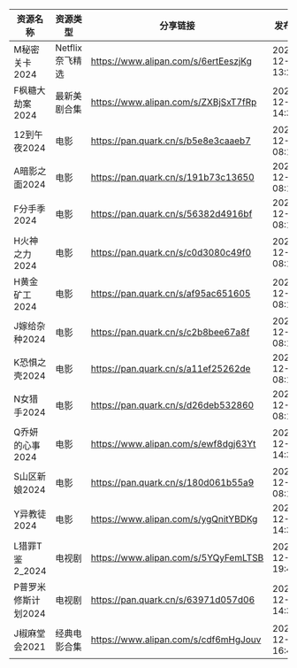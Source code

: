 | 资源名称         | 资源类型        | 分享链接                                 | 发布时间                |
| ------------ | ----------- | ------------------------------------ | ------------------- |
| M秘密关卡2024    | Netflix奈飞精选 | https://www.alipan.com/s/6ertEeszjKg | 2024-12-11 13:28:07 |
| F枫糖大劫案2024   | 最新美剧合集      | https://www.alipan.com/s/ZXBjSxT7fRp | 2024-12-11 14:34:09 |
| 12到午夜2024    | 电影          | https://pan.quark.cn/s/b5e8e3caaeb7  | 2024-12-11 08:11:00 |
| A暗影之面2024    | 电影          | https://pan.quark.cn/s/191b73c13650  | 2024-12-11 08:10:15 |
| F分手季2024     | 电影          | https://pan.quark.cn/s/56382d4916bf  | 2024-12-11 08:10:32 |
| H火神之力2024    | 电影          | https://pan.quark.cn/s/c0d3080c49f0  | 2024-12-11 08:11:09 |
| H黄金矿工2024    | 电影          | https://pan.quark.cn/s/af95ac651605  | 2024-12-11 08:11:17 |
| J嫁给杂种2024    | 电影          | https://pan.quark.cn/s/c2b8bee67a8f  | 2024-12-11 08:10:50 |
| K恐惧之壳2024    | 电影          | https://pan.quark.cn/s/a11ef25262de  | 2024-12-11 08:10:41 |
| N女猎手2024     | 电影          | https://pan.quark.cn/s/d26deb532860  | 2024-12-11 08:10:24 |
| Q乔妍的心事2024   | 电影          | https://www.alipan.com/s/ewf8dgj63Yt | 2024-12-11 14:38:20 |
| S山区新娘2024    | 电影          | https://pan.quark.cn/s/180d061b55a9  | 2024-12-11 08:11:25 |
| Y异教徒2024     | 电影          | https://www.alipan.com/s/ygQnitYBDKg | 2024-12-11 14:38:23 |
| L猎罪T鉴2_2024  | 电视剧         | https://www.alipan.com/s/5YQyFemLTSB | 2024-12-11 19:48:12 |
| P普罗米修斯计划2024 | 电视剧         | https://pan.quark.cn/s/63971d057d06  | 2024-12-11 14:34:38 |
| J椒麻堂会2021    | 经典电影合集      | https://www.alipan.com/s/cdf6mHgJouv | 2024-12-11 16:40:08 |
